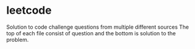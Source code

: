 # leetcode
Solution to code challenge questions from multiple different sources
The top of each file consist of question and the bottom is solution to the problem.
